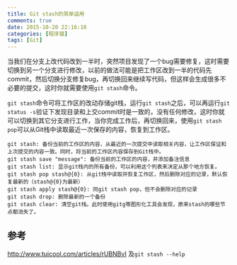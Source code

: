 ```yaml
---
title: Git stash的简单运用
comments: true
date: 2015-10-20 22:16:18
categories: [程序猿]
tags: [Git]
---
```


当我们在分支上改代码改到一半时，突然项目发现了一个bug需要修复，这时需要切换到另一个分支进行修改，以前的做法可能是把工作区改到一半的代码先commit，然后切换分支修复bug，再切换回来继续写代码，但这样会生成很多不必要的提交，这时你就需要使用`git stash`命令。
<!--more-->
`git stash`命令可将工作区的改动存储git栈，运行`git stash`之后，可以再运行`git status -s`验证下发现目录和上交commit时是一致的，没有任何修改，这时你就可以切换到其它分支进行工作，当你完成工作后，再切换回来，使用`git stash pop`可以从Git栈中读取最近一次保存的内容，恢复到工作区。

```
git stash: 备份当前的工作区的内容，从最近的一次提交中读取相关内容，让工作区保证和上次提交的内容一致。同时，将当前的工作区内容保存到Git栈中。
git stash save "message": 备份当前的工作区的内容，并添加备注信息
git stash list: 显示git栈内的所有备份，可以利用这个列表来决定从那个地方恢复。
git stash pop stash@{0}: 从git栈中读取并恢复工作区，然后删除对应的记录，默认恢复最新的（stash@{0}为最新）
git stash apply stash@{0}: 同git stash pop，但不会删除对应的记录
git stash drop: 删除最新的一个备份
git stash clear: 清空git栈。此时使用gitg等图形化工具会发现，原来stash的哪些节点都消失了。
```

## 参考
http://www.tuicool.com/articles/rUBNBvI
及`git stash --help`


